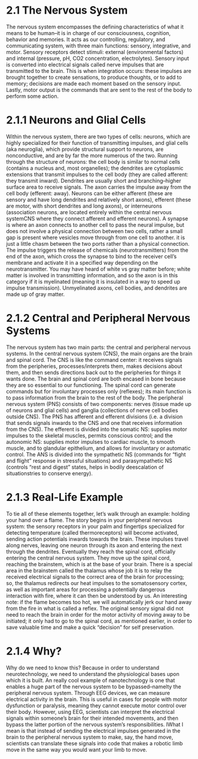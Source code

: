 # 2.1 The Nervous System

The nervous system encompasses the defining characteristics of what it means to be human–it is in charge of our consciousness, cognition, behavior and memories. It acts as our controlling, regulatory, and communicating system, with three main functions: sensory, integrative, and motor. Sensory receptors detect stimuli: external (environmental factors) and internal (pressure, pH, CO2 concentration, electrolytes). Sensory input is converted into electrical signals called nerve impulses that are transmitted to the brain. This is when integration occurs: these impulses are brought together to create sensations, to produce thoughts, or to add to memory; decisions are made each moment based on the sensory input. Lastly, motor output is the commands that are sent to the rest of the body to perform some action. 

# 2.1.1 Neurons and Glial Cells

Within the nervous system, there are two types of cells: neurons, which are highly specialized for their function of transmitting impulses, and glial cells (aka neuroglia), which provide structural support to neurons, are nonconductive, and are by far the more numerous of the two. Running through the structure of neurons: the cell body is similar to normal cells (contains a nucleus and, most organelles); the dendrites are cytoplasmic extensions that transmit impulses to the cell body (they are called afferent: they transmit inward). Dendrites are usually short and branching–higher surface area to receive signals. The axon carries the impulse away from the cell body (efferent: away). Neurons can be either afferent (these are sensory and have long dendrites and relatively short axons), efferent (these are motor, with short dendrites and long axons), or interneurons (association neurons, are located entirely within the central nervous systemCNS where they connect afferent and efferent neurons). A synapse is where an axon connects to another cell to pass the neural impulse, but does not involve a physical connection between two cells, rather a small gap is present where vesicles move through from one cell to another. it is just a little chasm between the two ports rather than a physical connection. The impulse triggers the release of chemicals (neurotransmitters) from the end of the axon, which cross the synapse to bind to the receiver cell’s membrane and activate it in a specified way depending on the neurotransmitter. You may have heard of white vs gray matter before; white matter is involved in transmitting information, and so the axon is in this category if it is myelinated (meaning it is insulated in a way to speed up impulse transmission). Unmyelinated axons, cell bodies, and dendrites are made up of gray matter.

# 2.1.2 Central and Peripheral Nervous Systems

The nervous system has two main parts: the central and peripheral nervous systems. In the central nervous system (CNS), the main organs are the brain and spinal cord. The CNS is like the command center: it receives signals from the peripheries, processes/interprets them, makes decisions about them, and then sends directions back out to the peripheries for things it wants done. The brain and spinal cord are both encased in bone because they are so essential to our functioning. The spinal cord can generate commands but for involuntary processes only (reflexes); its main function is to pass information from the brain to the rest of the body. The peripheral nervous system (PNS)  consists of two components: nerves (tissue made up of neurons and glial cells) and ganglia (collections of nerve cell bodies outside CNS). The PNS has afferent and efferent divisions (i.e. a division that sends signals inwards to the CNS and one that receives information from the CNS). The efferent is divided into the somatic NS: supplies motor impulses to the skeletal muscles, permits conscious control; and the autonomic NS: supplies motor impulses to cardiac muscle, to smooth muscle, and to glandular epithelium, and allows for involuntary or automatic control. The ANS is divided into the sympathetic NS (commands for “fight and flight” response in stressful situations) and parasympathetic NS (controls “rest and digest” states, helps in bodily deescalation of situationstries to conserve energy). 

# 2.1.3 Real-Life Example

To tie all of these elements together, let’s walk through an example: holding your hand over a flame. The story begins in your peripheral nervous system: the sensory receptors in your palm and fingertips specialized for detecting temperature (called thermoreceptors) will become activated, sending action potentials inwards towards the brain. These impulses travel along nerves, leaving one neuron through its axon and entering the next through the dendrites. Eventually they reach the spinal cord, officially entering the central nervous system. They move up the spinal cord, reaching the brainstem, which is at the base of your brain. There is a special area in the brainstem called the thalamus whose job it is to relay the received electrical signals to the correct area of the brain for processing; so, the thalamus redirects our heat impulses to the somatosensory cortex, as well as important areas for processing a potentially dangerous interaction with fire, where it can then be understood by us. An interesting note: if the flame becomes too hot, we will automatically jerk our hand away from the fire in what is called a reflex. The original sensory signal did not need to reach the brain in order for the motor activity of moving away to be initiated; it only had to go to the spinal cord, as mentioned earlier, in order to save valuable time and make a quick “decision” for self preservation. 

# 2.1.4 Why?

Why do we need to know this? Because in order to understand neurotechnology, we need to understand the physiological bases upon which it is built. An really cool  example of nanotechnology is one that enables a huge part of the nervous system to be bypassed–namelty the peripheral nervous system. Through EEG devices, we can measure electrical activity in the brain. This is useful in cases for people with motor dysfunction or paralysis, meaning they cannot execute motor control over their body. However, using EEG, scientists can interpret the electrical signals within someone’s brain for their intended movements, and then bypass the latter portion of the nervous system’s responsibilities. IWhat I mean is that instead of sending the electrical impulses generated in the brain to the peripheral nervous system to make, say, the hand move, scientists can translate these signals into code that makes a robotic limb move in the same way you would want your limb to move.



